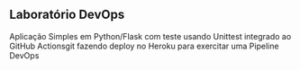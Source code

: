 ## Laboratório DevOps
 

Aplicação Simples em Python/Flask com teste usando Unittest integrado ao GitHub Actionsgit  fazendo deploy no Heroku para exercitar uma Pipeline DevOps

